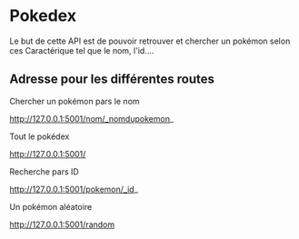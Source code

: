 # Pokedex

Le but de cette API est de pouvoir retrouver et chercher un pokémon selon ces 
Caractérique tel que le nom, l'id....
## Adresse pour les différentes routes

Chercher un pokémon pars le nom

http://127.0.0.1:5001/nom/_nomdupokemon_

Tout le pokédex 

http://127.0.0.1:5001/

Recherche pars ID 

http://127.0.0.1:5001/pokemon/_id_

Un pokémon aléatoire

http://127.0.0.1:5001/random
